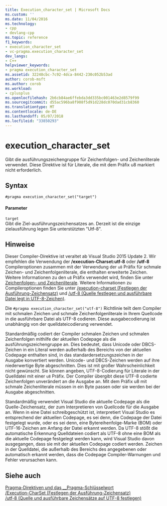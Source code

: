 ```yaml
---
title: Execution_character_set | Microsoft Docs
ms.custom: ''
ms.date: 11/04/2016
ms.technology:
- cpp
- devlang-cpp
ms.topic: reference
f1_keywords:
- execution_character_set
- vc-pragma.execution_character_set
dev_langs:
- C++
helpviewer_keywords:
- pragma execution_character_set
ms.assetid: 32248cbc-7c92-4dca-8442-230c052b53ad
author: corob-msft
ms.author: corob
ms.workload:
- cplusplus
ms.openlocfilehash: 2b6cb84ae6ffebda3dd335bc001463e2d8579f99
ms.sourcegitcommit: d55ac596ba8f908f5d91d228dc070dad31cb8360
ms.translationtype: MT
ms.contentlocale: de-DE
ms.lasthandoff: 05/07/2018
ms.locfileid: "33850293"
---
```

# <a name="executioncharacterset"></a>execution_character_set
Gibt die ausführungszeichengruppe für Zeichenfolgen- und Zeichenliterale verwendet. Diese Direktive ist für Literale, die mit dem Präfix u8 markiert nicht erforderlich.  
  
## <a name="syntax"></a>Syntax  
  
```  
#pragma execution_character_set("target")  
```  
  
#### <a name="parameters"></a>Parameter  
 `target`  
 Gibt die Ziel-ausführungszeichensatzes an. Derzeit ist die einzige zielausführung legen Sie unterstützten "Utf-8".  
  
## <a name="remarks"></a>Hinweise  
 Dieser Compiler-Direktive ist veraltet ab Visual Studio 2015 Update 2. Wir empfehlen die Verwendung der **/execution-Charset:utf-8** oder **/utf-8** Compileroptionen zusammen mit der Verwendung der `u8` Präfix für schmale Zeichen- und Zeichenfolgenliterale, die enthalten erweiterte Zeichen. Weitere Informationen zu den `u8` Präfix verwendet wird, finden Sie unter [Zeichenfolgen- und Zeichenliterale](../cpp/string-and-character-literals-cpp.md). Weitere Informationen zu Compileroptionen finden Sie unter [/execution-charset (Festlegen der Ausführung-Zeichensatz)](../build/reference/execution-charset-set-execution-character-set.md) und [/utf-8 (Quelle festlegen und ausführbare Datei legt in UTF-8-Zeichen)](../build/reference/utf-8-set-source-and-executable-character-sets-to-utf-8.md).  
  
 Die `#pragma execution_character_set("utf-8")` Richtlinie teilt dem Compiler mit schmalen Zeichen und schmale Zeichenfolgenliterale in Ihrem Quellcode in die ausführbare Datei als UTF-8 codieren. Diese ausgabecodierung ist unabhängig von der quelldateicodierung verwendet.  
  
 Standardmäßig codiert der Compiler schmalen Zeichen und schmalen Zeichenfolgen mithilfe der aktuellen Codepage als die ausführungszeichengruppe an. Dies bedeutet, dass Unicode oder DBCS-Zeichen in ein Literal werden außerhalb des Bereichs von der aktuellen Codepage enthalten sind, in das standardersetzungszeichen in der Ausgabe konvertiert werden. Unicode- und DBCS-Zeichen werden auf ihre niederwertige Byte abgeschnitten. Dies ist mit großer Wahrscheinlichkeit nicht gewünscht. Sie können angeben, UTF-8-Codierung für Literale in der Quelldatei mit einer `u8` Präfix. Der Compiler übergibt diese UTF-8 codierte Zeichenfolgen unverändert an die Ausgabe an. Mit dem Präfix u8 mit schmale Zeichenliterale müssen in ein Byte passen oder sie werden bei der Ausgabe abgeschnitten.  
  
 Standardmäßig verwendet Visual Studio die aktuelle Codepage als die Quelle-Zeichensatz, der zum Interpretieren von Quellcode für die Ausgabe an. Wenn in eine Datei schreibgeschützt ist, interpretiert Visual Studio es entsprechend der aktuellen Codepage, es sei denn, die Codepage der Datei festgelegt wurde, oder es sei denn, eine Bytereihenfolge-Marke (BOM) oder UTF-16-Zeichen am Anfang der Datei erkannt werden. Da UTF-8 stößt die automatische Erkennung Quelldateien codiert als UTF-8 ohne eine BOM als die aktuelle Codepage festgelegt werden kann, wird Visual Studio davon ausgegangen, dass sie mit der aktuellen Codepage codiert werden. Zeichen in der Quelldatei, die außerhalb des Bereichs des angegebenen oder automatisch erkannt werden, dass die Codepage Compiler-Warnungen und Fehler verursachen kann.  
  
## <a name="see-also"></a>Siehe auch  
 [Pragma-Direktiven und das __Pragma-Schlüsselwort](../preprocessor/pragma-directives-and-the-pragma-keyword.md)   
 [/Execution-CharSet (Festlegen der Ausführung-Zeichensatz)](../build/reference/execution-charset-set-execution-character-set.md)   
 [/utf-8 (Quelle und ausführbare Zeichensätze auf UTF-8 festlegen)](../build/reference/utf-8-set-source-and-executable-character-sets-to-utf-8.md)